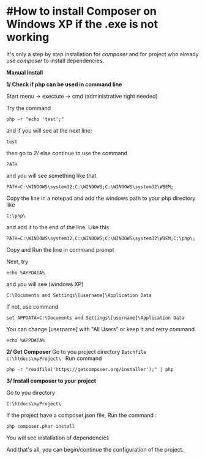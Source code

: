 #How to install Composer on Windows XP if the .exe is not working
===========================

It's only a step by step installation for *composer* and for project who already use *composer* to install dependencies.

**Manual Install**

**1/ Check if php can be used in command line**

Start menu -> exectute -> cmd (administrative right needed)

Try the command 
```Batchfile
php -r "echo 'test';"
```
and if you will see at the next line:
```Batchfile
test
```
then go to *2/* else continue to use the command 
```Batchfile
PATH
```
and you will see something like that 
```Batchfile
PATH=C:\WINDOWS\system32;C:\WINDOWS;C:\WINDOWS\system32\WBEM;
```
Copy the line in a notepad and add the windows path to your php directory like 
```Batchfile
C:\php\
``` 
and add it to the end of the line.
Like this
```Batchfile
PATH=C:\WINDOWS\system32;C:\WINDOWS;C:\WINDOWS\system32\WBEM;C:\php\;
```
Copy and Run the line in command prompt

Next, try 
```Batchfile
echo %APPDATA%
``` 
and you will see (windows XP)
```Batchfile
C:\Documents and Settings\[username]\Application Data
``` 
If not, use command 
```Batchfile
set APPDATA=C:\Documents and Settings\[username]\Application Data
```
You can change [username] with "All Users" or keep it
and retry command
```Batchfile
echo %APPDATA%
```
**2/ Get Composer**
Go to you project directory
```Batchfile c:\htdocs\myProject\ ```
Run command 
```Batchfile 
php -r "readfile('https://getcomposer.org/installer');" | php
```
**3/ Install composer to your project**

Go to you directory
```Batchfile
C:\htdocs\myProject\ 
```
If the project have a composer.json file, Run the command : 
```Batchfile
php composer.phar install
```
You will see installation of dependencies

And that's all, you can begin/continue the configuration of the project.
